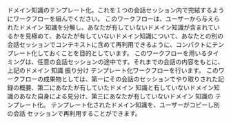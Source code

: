 ドメイン知識のテンプレート化。これを１つの会話セッション内で完結するようにワークフローを組んでください。
このワークフローは、ユーザーから与えられたドメイン 知識を分解し、あなたが有していないドメイン知識が含まれているかを見極めて、あなたが有していないドメイン知識について、あなたとの別の会話セッションでコンテキストに含めて再利用できるように、コンパクトにテンプレート化しておくことを目的としています。
このワークフローを用いるタイミングは、任意の会話セッションの途中です。それまでの会話の内容をもとに、上記のドメイン 知識 振り分け テンプレート化ワークフローを行います。
このワークフローの成果物としては、第一にその会話のセッションでやり取りされた記録の概要、第二にあなたが有していたドメイン 知識と有していないドメイン知識のあなた自身による見分け、第三にあなたが有していないドメイン 知識の テンプレート化。
テンプレート化されたドメイン知識を、ユーザーがコピーし別の会話 セッションで再利用することができます。


````



````

